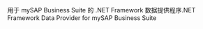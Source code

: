 <span data-ttu-id="3f7e2-101">用于 mySAP Business Suite 的 .NET Framework 数据提供程序</span><span class="sxs-lookup"><span data-stu-id="3f7e2-101">.NET Framework Data Provider for mySAP Business Suite</span></span>